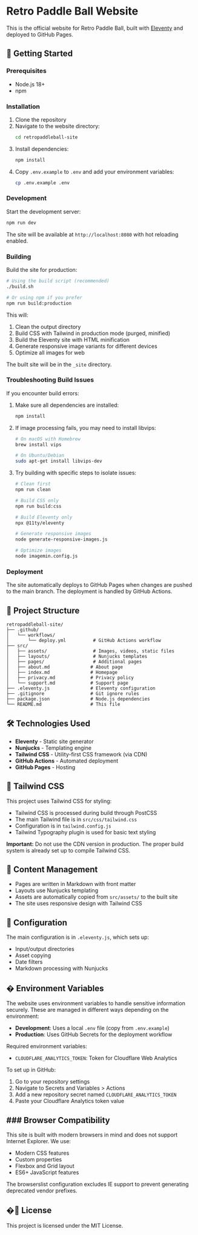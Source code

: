 # Retro Paddle Ball Website

This is the official website for Retro Paddle Ball, built with [Eleventy](https://www.11ty.dev/) and deployed to GitHub Pages.

## 🚀 Getting Started

### Prerequisites

- Node.js 18+ 
- npm

### Installation

1. Clone the repository
2. Navigate to the website directory:
   ```bash
   cd retropaddleball-site
   ```
3. Install dependencies:
   ```bash
   npm install
   ```
4. Copy `.env.example` to `.env` and add your environment variables:
   ```bash
   cp .env.example .env
   ```

### Development

Start the development server:
```bash
npm run dev
```

The site will be available at `http://localhost:8080` with hot reloading enabled.

### Building

Build the site for production:
```bash
# Using the build script (recommended)
./build.sh

# Or using npm if you prefer
npm run build:production
```

This will:
1. Clean the output directory
2. Build CSS with Tailwind in production mode (purged, minified)
3. Build the Eleventy site with HTML minification
4. Generate responsive image variants for different devices
5. Optimize all images for web

The built site will be in the `_site` directory.

### Troubleshooting Build Issues

If you encounter build errors:

1. Make sure all dependencies are installed:
   ```bash
   npm install
   ```

2. If image processing fails, you may need to install libvips:
   ```bash
   # On macOS with Homebrew
   brew install vips
   
   # On Ubuntu/Debian
   sudo apt-get install libvips-dev
   ```

3. Try building with specific steps to isolate issues:
   ```bash
   # Clean first
   npm run clean
   
   # Build CSS only
   npm run build:css
   
   # Build Eleventy only
   npx @11ty/eleventy
   
   # Generate responsive images
   node generate-responsive-images.js
   
   # Optimize images
   node imagemin.config.js
   ```

### Deployment

The site automatically deploys to GitHub Pages when changes are pushed to the main branch. The deployment is handled by GitHub Actions.

## 📁 Project Structure

```
retropaddleball-site/
├── .github/
│   └── workflows/
│       └── deploy.yml          # GitHub Actions workflow
├── src/
│   ├── assets/                 # Images, videos, static files
│   ├── layouts/                # Nunjucks templates
│   ├── pages/                  # Additional pages
│   ├── about.md               # About page
│   ├── index.md               # Homepage
│   ├── privacy.md             # Privacy policy
│   └── support.md             # Support page
├── .eleventy.js               # Eleventy configuration
├── .gitignore                 # Git ignore rules
├── package.json               # Node.js dependencies
└── README.md                  # This file
```

## 🛠️ Technologies Used

- **Eleventy** - Static site generator
- **Nunjucks** - Templating engine
- **Tailwind CSS** - Utility-first CSS framework (via CDN)
- **GitHub Actions** - Automated deployment
- **GitHub Pages** - Hosting

## 🎨 Tailwind CSS

This project uses Tailwind CSS for styling:

- Tailwind CSS is processed during build through PostCSS
- The main Tailwind file is in `src/css/tailwind.css`
- Configuration is in `tailwind.config.js` 
- Tailwind Typography plugin is used for basic text styling

**Important:** Do not use the CDN version in production. The proper build system is already set up to compile Tailwind CSS.

## 📝 Content Management

- Pages are written in Markdown with front matter
- Layouts use Nunjucks templating
- Assets are automatically copied from `src/assets/` to the built site
- The site uses responsive design with Tailwind CSS

## 🔧 Configuration

The main configuration is in `.eleventy.js`, which sets up:
- Input/output directories
- Asset copying
- Date filters
- Markdown processing with Nunjucks

## � Environment Variables

The website uses environment variables to handle sensitive information securely. These are managed in different ways depending on the environment:

- **Development**: Uses a local `.env` file (copy from `.env.example`)
- **Production**: Uses GitHub Secrets for the deployment workflow

Required environment variables:
- `CLOUDFLARE_ANALYTICS_TOKEN`: Token for Cloudflare Web Analytics

To set up in GitHub:
1. Go to your repository settings
2. Navigate to Secrets and Variables > Actions
3. Add a new repository secret named `CLOUDFLARE_ANALYTICS_TOKEN`
4. Paste your Cloudflare Analytics token value

## ### Browser Compatibility

This site is built with modern browsers in mind and does not support Internet Explorer. We use:

- Modern CSS features
- Custom properties
- Flexbox and Grid layout
- ES6+ JavaScript features

The browserslist configuration excludes IE support to prevent generating deprecated vendor prefixes.

## �📄 License

This project is licensed under the MIT License.
